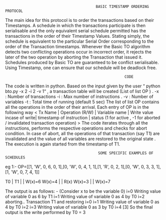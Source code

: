 
                                             BASIC TIMESTAMP ORDERING PROTOCOL
                                             
The main idea for this protocol is to order the transactions based on their Timestamps. A schedule in which the transactions participate is then serialisable and the only equivalent serial schedule permitted has the transactions in the order of their Timestamp Values. Stating simply, the schedule is equivalent to the particular Serial Order corresponding to the order of the Transaction timestamps.
Whenever the Basic TO algorithm detects two conflicting operations occur in incorrect order, it rejects the later of the two operation by aborting the Transaction that issued it. Schedules produced by Basic TO are guaranteed to be conflict serialisable. Using Timestamp, one can ensure that our schedule will be deadlock free.
                                                          
                                                          CODE
                                                          
The code is written in python. Based on the input given by the user “ python bto.py -x 2 -i 2 -v 1“ , a transaction table will be created (List of list OP ) .
-x : Number of transactions
-i : Max number of instructions .
-v : Number of variables
-t : Total time of running (default 5 sec)
The list of list OP contains all the operations in the order of their arrival. Each entry of OP is in the following way
< Tx Name | Operation (R/W) | Variable name | Write value incase of write| timestamp of instruction | status (1 for active , -1 for aborted / invalidated transaction operation) >
The code iterates through all the instructions, performs the respective operations and checks for abort condition. In case of abort, all the operations of that transaction (say T1) are invalidated and the value of all variables are restored to the original state . The execution is again started from the timestamp of T1.

                                              
                                              SOME SPECIFIC EXAMPLES OF SCHEDULES
eg 1:-
OP=[[1, 'W', 0, 6, 0, 1],[0, 'W', 0, 4, 1, 1],[1, 'R', 0, 2, 1],[0, 'W', 0, 3, 3, 1],[1, 'W', 0, 7, 4, 1]]

T0      |   T1
        |
        |   W(x)=6 
W(x)=4  |
        |   R(x)
W(x)=3  |
        |   W(x)=7
        
       
The output is as follows: - (Consider x to be the variable 0)
i=0
Writing value of variable 0 as 6 by T1
i=1
Writing value of variable 0 as 4 by T0
i=2
aborting.. Transaction T1 and restoring
i=0 i=1
Writing value of variable 0 as 4 by T0
i=2 i=3
Writing value of variable 0 as 3 by T0
i=4 [3]
So the final output is the write performed by T0 = 3
